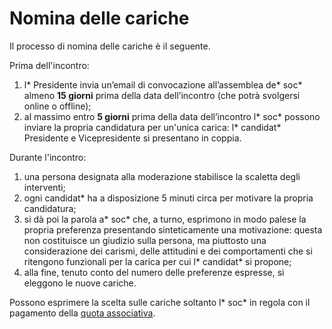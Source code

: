 # Nomina delle cariche

Il processo di nomina delle cariche è il seguente.&#x20;

Prima dell'incontro:

1. l\* Presidente invia un’email di convocazione all’assemblea de\* soc\* almeno **15 giorni** prima della data dell’incontro (che potrà svolgersi online o offline);&#x20;
2. al massimo entro **5 giorni** prima della data dell’incontro l\* soc\* possono inviare la propria candidatura per un'unica carica: l\* candidat\* Presidente e Vicepresidente si presentano in coppia.

Durante l'incontro:

1. una persona designata alla moderazione stabilisce la scaletta degli interventi;&#x20;
2. ogni candidat\* ha a disposizione 5 minuti circa per motivare la propria candidatura;&#x20;
3. si dà poi la parola a\* soc\* che, a turno, esprimono in modo palese la propria preferenza presentando sinteticamente una motivazione: questa non costituisce un giudizio sulla persona, ma piuttosto una considerazione dei carismi, delle attitudini e dei comportamenti che si ritengono funzionali per la carica per cui l\* candidat\* si propone;&#x20;
4. alla fine, tenuto conto del numero delle preferenze espresse, si eleggono le nuove cariche.

Possono esprimere la scelta sulle cariche soltanto l\* soc\* in regola con il pagamento della [quota associativa](../../partecipazione/associarsi.md).
